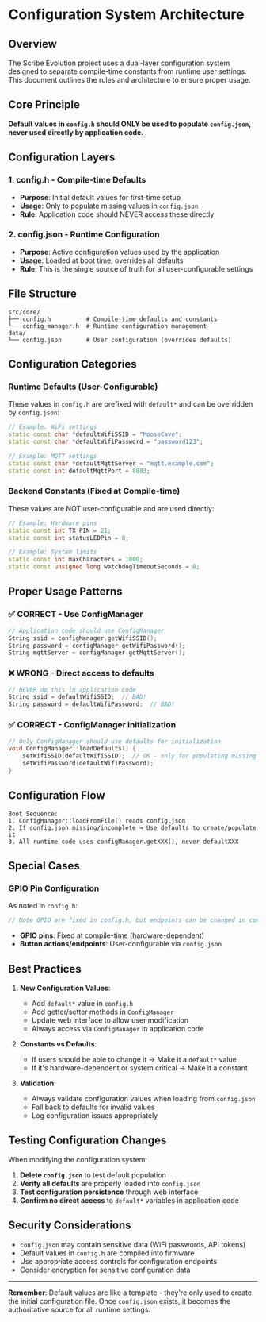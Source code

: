 # Configuration System Architecture

## Overview

The Scribe Evolution project uses a dual-layer configuration system designed to separate
compile-time constants from runtime user settings. This document outlines the
rules and architecture to ensure proper usage.

## Core Principle

**Default values in `config.h` should ONLY be used to populate `config.json`,
never used directly by application code.**

## Configuration Layers

### 1. config.h - Compile-time Defaults

- **Purpose**: Initial default values for first-time setup
- **Usage**: Only to populate missing values in `config.json`
- **Rule**: Application code should NEVER access these directly

### 2. config.json - Runtime Configuration

- **Purpose**: Active configuration values used by the application
- **Usage**: Loaded at boot time, overrides all defaults
- **Rule**: This is the single source of truth for all user-configurable
  settings

## File Structure

```
src/core/
├── config.h          # Compile-time defaults and constants
└── config_manager.h  # Runtime configuration management
data/
└── config.json       # User configuration (overrides defaults)
```

## Configuration Categories

### Runtime Defaults (User-Configurable)

These values in `config.h` are prefixed with `default*` and can be overridden by
`config.json`:

```cpp
// Example: WiFi settings
static const char *defaultWifiSSID = "MooseCave";
static const char *defaultWifiPassword = "password123";

// Example: MQTT settings
static const char *defaultMqttServer = "mqtt.example.com";
static const int defaultMqttPort = 8883;
```

### Backend Constants (Fixed at Compile-time)

These values are NOT user-configurable and are used directly:

```cpp
// Example: Hardware pins
static const int TX_PIN = 21;
static const int statusLEDPin = 8;

// Example: System limits
static const int maxCharacters = 1000;
static const unsigned long watchdogTimeoutSeconds = 8;
```

## Proper Usage Patterns

### ✅ CORRECT - Use ConfigManager

```cpp
// Application code should use ConfigManager
String ssid = configManager.getWifiSSID();
String password = configManager.getWifiPassword();
String mqttServer = configManager.getMqttServer();
```

### ❌ WRONG - Direct access to defaults

```cpp
// NEVER do this in application code
String ssid = defaultWifiSSID;  // BAD!
String password = defaultWifiPassword;  // BAD!
```

### ✅ CORRECT - ConfigManager initialization

```cpp
// Only ConfigManager should use defaults for initialization
void ConfigManager::loadDefaults() {
    setWifiSSID(defaultWifiSSID);  // OK - only for populating missing config.json values
    setWifiPassword(defaultWifiPassword);
}
```

## Configuration Flow

```
Boot Sequence:
1. ConfigManager::loadFromFile() reads config.json
2. If config.json missing/incomplete → Use defaults to create/populate it
3. All runtime code uses configManager.getXXX(), never defaultXXX
```

## Special Cases

### GPIO Pin Configuration

As noted in `config.h`:

```cpp
// Note GPIO are fixed in config.h, but endpoints can be changed in config.json
```

- **GPIO pins**: Fixed at compile-time (hardware-dependent)
- **Button actions/endpoints**: User-configurable via `config.json`

## Best Practices

1. **New Configuration Values**:

   - Add `default*` value in `config.h`
   - Add getter/setter methods in `ConfigManager`
   - Update web interface to allow user modification
   - Always access via `ConfigManager` in application code

2. **Constants vs Defaults**:

   - If users should be able to change it → Make it a `default*` value
   - If it's hardware-dependent or system critical → Make it a constant

3. **Validation**:
   - Always validate configuration values when loading from `config.json`
   - Fall back to defaults for invalid values
   - Log configuration issues appropriately

## Testing Configuration Changes

When modifying the configuration system:

1. **Delete `config.json`** to test default population
2. **Verify all defaults** are properly loaded into `config.json`
3. **Test configuration persistence** through web interface
4. **Confirm no direct access** to `default*` variables in application code

## Security Considerations

- `config.json` may contain sensitive data (WiFi passwords, API tokens)
- Default values in `config.h` are compiled into firmware
- Use appropriate access controls for configuration endpoints
- Consider encryption for sensitive configuration data

---

**Remember**: Default values are like a template - they're only used to create
the initial configuration file. Once `config.json` exists, it becomes the
authoritative source for all runtime settings.
